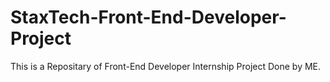 # StaxTech-Front-End-Developer-Project
This is a Repositary of Front-End Developer Internship Project Done by ME.
